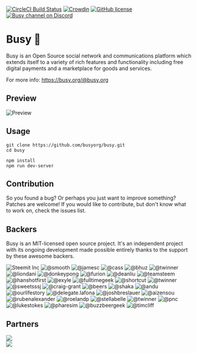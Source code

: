 [![CircleCI Build Status](https://circleci.com/gh/busyorg/busy.svg?style=shield&circle-token=:circle-token)](https://circleci.com/gh/busyorg/busy)
[![Crowdin](http://d322cqt584bo4o.cloudfront.net/busy/localized.svg)](https://translate.busy.org/project/busy)
[![GitHub license](https://img.shields.io/badge/license-MIT-blue.svg)](https://raw.githubusercontent.com/busyorg/busy/new-design/LICENSE)
[![Busy channel on Discord](https://img.shields.io/badge/chat-discord-738bd7.svg)](https://discord.gg/G95rNZs)

# Busy 🚀

Busy is an Open Source social network and communications platform which extends itself to a variety of rich features and functionality including free digital payments and a marketplace for goods and services. 

For more info: https://busy.org/@busy.org

## Preview
![Preview](https://res.cloudinary.com/hpiynhbhq/image/upload/v1504423577/wft1ubbw2ozrbteril7u.png)

## Usage

```
git clone https://github.com/busyorg/busy.git
cd busy

npm install
npm run dev-server
```

## Contribution 
So you found a bug? Or perhaps you just want to improve something? Patches are welcome! If you would like to contribute, but don't know what to work on, check the issues list.

## Backers

Busy is an MIT-licensed open source project. It's an independent project with its ongoing development made possible entirely thanks to the support by these awesome backers.

![Steemit Inc](https://avatars2.githubusercontent.com/u/17434692?v=4&s=50)
![@smooth](https://img.busy.org/@smooth?s=50)
![@jamesc](https://img.busy.org/@jamesc?s=50)
![@cass](https://img.busy.org/@cass?s=50)
![@bhuz](https://img.busy.org/@bhuz?s=50)
![@twinner](https://img.busy.org/@twinner?s=50)
![@liondani](https://img.busy.org/@liondani?s=50)
![@donkeypong](https://img.busy.org/@donkeypong?s=50)
![@furion](https://img.busy.org/@furion?s=50)
![@deanliu](https://img.busy.org/@deanliu?s=50)
![@teamsteem](https://img.busy.org/@teamsteem?s=50)
![@hanshotfirst](https://img.busy.org/@hanshotfirst?s=50)
![@exyle](https://img.busy.org/@exyle?s=50)
![@fulltimegeek](https://img.busy.org/@fulltimegeek?s=50)
![@shortcut](https://img.busy.org/@shortcut?s=50)
![@twinner](https://img.busy.org/@hql2016?s=50)
![@sweetsssj](https://img.busy.org/@sweetsssj?s=50)
![@craig-grant](https://img.busy.org/@craig-grant?s=50)
![@beers](https://img.busy.org/@beers?s=50)
![@shaka](https://img.busy.org/@shaka?s=50)
![@andu](https://img.busy.org/@andu?s=50)
![@ourlifestory](https://img.busy.org/@ourlifestory?s=50)
![@delegate.lafona](https://img.busy.org/@delegate.lafona?s=50)
![@joshbreslauer](https://img.busy.org/@joshbreslauer?s=50)
![@aizensou](https://img.busy.org/@aizensou?s=50)
![@rubenalexander](https://img.busy.org/@rubenalexander?s=50)
![@roelandp](https://img.busy.org/@roelandp?s=50)
![@stellabelle](https://img.busy.org/@stellabelle?s=50)
![@twinner](https://img.busy.org/@hql2016?s=50)
![@pnc](https://img.busy.org/@pnc?s=50)
![@lukestokes](https://img.busy.org/@lukestokes?s=50)
![@pharesim](https://img.busy.org/@pharesim?s=50)
![@buzzbeergeek](https://img.busy.org/@buzzbeergeek?s=50)
![@timcliff](https://img.busy.org/@timcliff?s=50)

## Partners

[![](https://res.cloudinary.com/hpiynhbhq/image/upload/v1507199425/hevqheh9nltx0dfbuvo8.png)](https://crowdin.com/project/busy)  
[![](https://res.cloudinary.com/hpiynhbhq/image/upload/v1507199050/fqxowyhiwlj9vhb5wdue.png)](https://www.browserstack.com/)
